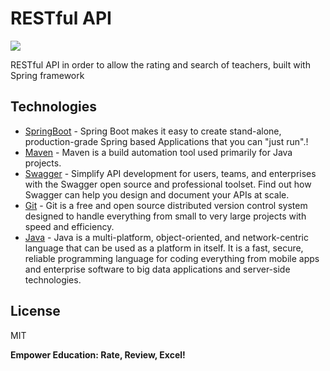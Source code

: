 # RESTful API
[![](https://razonpublica.com/wp-content/uploads/2023/05/estudiantes-universitarios-profesores-universidades-Francisco-Diaz-1170x780.jpg)]()

RESTful API in order to allow the rating and search of teachers, built with Spring framework

## Technologies
- [SpringBoot] - Spring Boot makes it easy to create stand-alone, production-grade Spring based Applications that you can "just run".!
- [Maven] - Maven is a build automation tool used primarily for Java projects.
- [Swagger] - Simplify API development for users, teams, and enterprises with the Swagger open source and professional toolset. Find out how Swagger can help you design and document your APIs at scale.
- [Git] - Git is a free and open source distributed version control system designed to handle everything from small to very large projects with speed and efficiency.
- [Java] - Java is a multi-platform, object-oriented, and network-centric language that can be used as a platform in itself. It is a fast, secure, reliable programming language for coding everything from mobile apps and enterprise software to big data applications and server-side technologies.



## License

MIT

**Empower Education: Rate, Review, Excel!**

[//]: # (These are reference links used in the body of this note and get stripped out when the markdown processor does its job. There is no need to format nicely because it shouldn't be seen. Thanks SO - http://stackoverflow.com/questions/4823468/store-comments-in-markdown-syntax)

   [SpringBoot]: <https://spring.io/projects/spring-boot>
   [Maven]: <https://maven.apache.org/>
   [Swagger]: <https://swagger.io/>
   [Git]: <https://git-scm.com/>
   [Java]: <https://www.java.com/en/>
